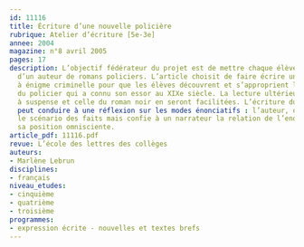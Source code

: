 ```yaml
---
id: 11116
title: Écriture d’une nouvelle policière
rubrique: Atelier d’écriture [5e-3e]
annee: 2004
magazine: n°8 avril 2005
pages: 17
description: L’objectif fédérateur du projet est de mettre chaque élève dans la position
  d’un auteur de romans policiers. L’article choisit de faire écrire une nouvelle
  à énigme criminelle pour que les élèves découvrent et s’approprient le genre fondateur
  du policier qui a connu son essor au XIXe siècle. La lecture ultérieure du roman
  à suspense et celle du roman noir en seront facilitées. L’écriture du roman policier
  peut conduire à une réflexion sur les modes énonciatifs : l’auteur, qui a planifié
  le scénario des faits mais confie à un narrateur la relation de l’enquête, abandonne
  sa position omnisciente.
article_pdf: 11116.pdf
revue: L’école des lettres des collèges
auteurs:
- Marlène Lebrun
disciplines:
- français
niveau_etudes:
- cinquième
- quatrième
- troisième
programmes:
- expression écrite - nouvelles et textes brefs
---
```

